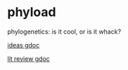 # phyload
phylogenetics: is it cool, or is it whack?

[ideas gdoc](https://docs.google.com/document/d/1HngpWktaFAsWj2LpsMAm95bWI35Z7xhHEFO_ypXjK8E/edit?usp=sharing)

[lit review gdoc](https://docs.google.com/document/d/12bUunPfAaGOtpo7A_7NplCRbuwR07rZ8wIZTdroUaH0/edit?usp=sharing)
